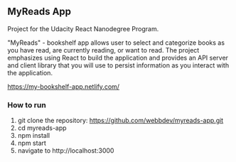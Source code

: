 ## MyReads App

Project for the Udacity React Nanodegree Program. 

"MyReads" - bookshelf app allows user to select and categorize books as you have read, are currently reading, or want to read. The project emphasizes using React to build the application and provides an API server and client library that you will use to persist information as you interact with the application.

https://my-bookshelf-app.netlify.com/

### How to run

1. git clone the repository: https://github.com/webbdev/myreads-app.git
2. cd myreads-app
3. npm install
4. npm start
5. navigate to http://localhost:3000


